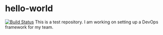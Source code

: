 # hello-world
[![Build Status](https://dev.azure.com/VarshaBondada/hello-world/_apis/build/status/varshabondada.hello-world?branchName=master)](https://dev.azure.com/VarshaBondada/hello-world/_build/latest?definitionId=1&branchName=master)
This is a test repository.
I am working on setting up a DevOps framework for my team.
